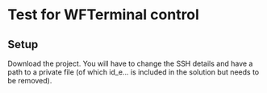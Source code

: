 # Test for WFTerminal control
## Setup
Download the project. You will have to change the SSH details and have a path to a private file (of which id_e... is included in the solution but needs to be removed).
